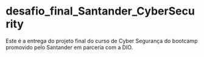 # desafio_final_Santander_CyberSecurity

Este é a entrega do projeto final do curso
de Cyber Segurança do bootcamp promovido pelo Santander
em parceria com a DIO.
